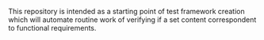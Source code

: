 This repository is intended as a starting point of  test framework creation which will automate routine work of verifying if a set content correspondent to functional requirements. 
